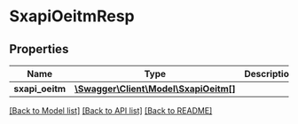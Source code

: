 # SxapiOeitmResp

## Properties
Name | Type | Description | Notes
------------ | ------------- | ------------- | -------------
**sxapi_oeitm** | [**\Swagger\Client\Model\SxapiOeitm[]**](SxapiOeitm.md) |  | [optional] 

[[Back to Model list]](../README.md#documentation-for-models) [[Back to API list]](../README.md#documentation-for-api-endpoints) [[Back to README]](../README.md)


